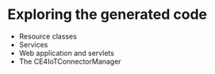 # Exploring the generated code

* Resource classes
* Services
* Web application and servlets
* The CE4IoTConnectorManager